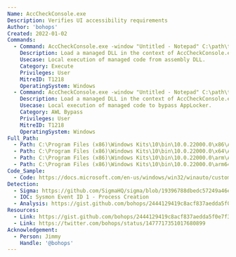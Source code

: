 ```yaml
---
Name: AccCheckConsole.exe
Description: Verifies UI accessibility requirements
Author: 'bohops'
Created: 2022-01-02
Commands:
  - Command: AccCheckConsole.exe -window "Untitled - Notepad" C:\path\to\your\lolbas.dll
    Description: Load a managed DLL in the context of AccCheckConsole.exe. The -window switch value can be set to an arbitrary active window name.
    Usecase: Local execution of managed code from assembly DLL.
    Category: Execute
    Privileges: User
    MitreID: T1218
    OperatingSystem: Windows
  - Command: AccCheckConsole.exe -window "Untitled - Notepad" C:\path\to\your\lolbas.dll
    Description: Load a managed DLL in the context of AccCheckConsole.exe. The -window switch value can be set to an arbitrary active window name.
    Usecase: Local execution of managed code to bypass AppLocker.
    Category: AWL Bypass
    Privileges: User
    MitreID: T1218
    OperatingSystem: Windows
Full_Path:
  - Path: C:\Program Files (x86)\Windows Kits\10\bin\10.0.22000.0\x86\AccChecker\AccCheckConsole.exe
  - Path: C:\Program Files (x86)\Windows Kits\10\bin\10.0.22000.0\x64\AccChecker\AccCheckConsole.exe
  - Path: C:\Program Files (x86)\Windows Kits\10\bin\10.0.22000.0\arm\AccChecker\AccCheckConsole.exe
  - Path: C:\Program Files (x86)\Windows Kits\10\bin\10.0.22000.0\arm64\AccChecker\AccCheckConsole.exe
Code_Sample:
  - Code: https://docs.microsoft.com/en-us/windows/win32/winauto/custom-verification-routines
Detection:
  - Sigma: https://github.com/SigmaHQ/sigma/blob/19396788dbedc57249a46efed2bb1927abc376d4/rules/windows/process_creation/proc_creation_win_lolbin_susp_acccheckconsole.yml
  - IOC: Sysmon Event ID 1 - Process Creation
  - Analysis: https://gist.github.com/bohops/2444129419c8acf837aedda5f0e7f340
Resources:
  - Link: https://gist.github.com/bohops/2444129419c8acf837aedda5f0e7f340
  - Link: https://twitter.com/bohops/status/1477717351017680899
Acknowledgement:
  - Person: Jimmy
    Handle: '@bohops'
---
```

